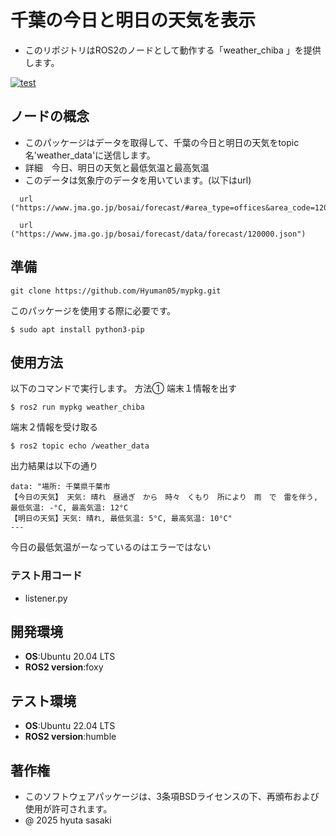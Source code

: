 # 千葉の今日と明日の天気を表示
- このリポジトリはROS2のノードとして動作する「weather_chiba 」を提供します。

[![test](https://github.com/Hyuman05/Mypkg/actions/workflows/test.yml/badge.svg)](https://github.com/Hyuman05/Mypkg/actions/workflows/test.yml)
## ノードの概念
- このパッケージはデータを取得して、千葉の今日と明日の天気をtopic名'weather_data'に送信します。
- 詳細　今日、明日の天気と最低気温と最高気温
- このデータは気象庁のデータを用いています。(以下はurl)
```
  url ("https://www.jma.go.jp/bosai/forecast/#area_type=offices&area_code=120000")
```
```
  url ("https://www.jma.go.jp/bosai/forecast/data/forecast/120000.json")
```
## 準備
```
git clone https://github.com/Hyuman05/mypkg.git
```
このパッケージを使用する際に必要です。
```
$ sudo apt install python3-pip
```
## 使用方法
以下のコマンドで実行します。
方法①
端末１情報を出す
```
$ ros2 run mypkg weather_chiba
```
端末２情報を受け取る
```
$ ros2 topic echo /weather_data
```
出力結果は以下の通り
```
data: "場所: 千葉県千葉市
【今日の天気】 天気: 晴れ　昼過ぎ　から　時々　くもり　所により　雨　で　雷を伴う, 最低気温: -°C, 最高気温: 12°C
【明日の天気】天気: 晴れ, 最低気温: 5°C, 最高気温: 10°C"
---

```
今日の最低気温がーなっているのはエラーではない

### テスト用コード
- listener.py
## 開発環境
- **OS**:Ubuntu 20.04 LTS
- **ROS2 version**:foxy
## テスト環境
- **OS**:Ubuntu 22.04 LTS
- **ROS2 version**:humble
## 著作権
- このソフトウェアパッケージは、3条項BSDライセンスの下、再頒布および使用が許可されます。
- @ 2025 hyuta sasaki
